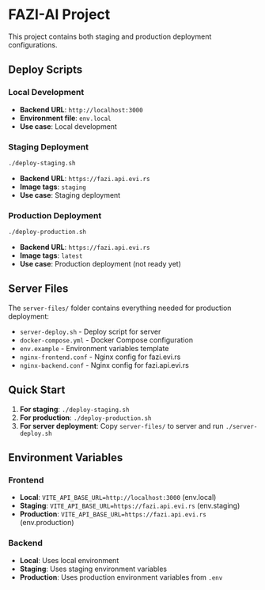 # FAZI-AI Project

This project contains both staging and production deployment configurations.

## Deploy Scripts

### Local Development
- **Backend URL**: `http://localhost:3000`
- **Environment file**: `env.local`
- **Use case**: Local development

### Staging Deployment
```bash
./deploy-staging.sh
```
- **Backend URL**: `https://fazi.api.evi.rs`
- **Image tags**: `staging`
- **Use case**: Staging deployment

### Production Deployment
```bash
./deploy-production.sh
```
- **Backend URL**: `https://fazi.api.evi.rs`
- **Image tags**: `latest`
- **Use case**: Production deployment (not ready yet)

## Server Files

The `server-files/` folder contains everything needed for production deployment:

- `server-deploy.sh` - Deploy script for server
- `docker-compose.yml` - Docker Compose configuration
- `env.example` - Environment variables template
- `nginx-frontend.conf` - Nginx config for fazi.evi.rs
- `nginx-backend.conf` - Nginx config for fazi.api.evi.rs

## Quick Start

1. **For staging**: `./deploy-staging.sh`
2. **For production**: `./deploy-production.sh`
3. **For server deployment**: Copy `server-files/` to server and run `./server-deploy.sh`

## Environment Variables

### Frontend
- **Local**: `VITE_API_BASE_URL=http://localhost:3000` (env.local)
- **Staging**: `VITE_API_BASE_URL=https://fazi.api.evi.rs` (env.staging)
- **Production**: `VITE_API_BASE_URL=https://fazi.api.evi.rs` (env.production)

### Backend
- **Local**: Uses local environment
- **Staging**: Uses staging environment variables
- **Production**: Uses production environment variables from `.env`
